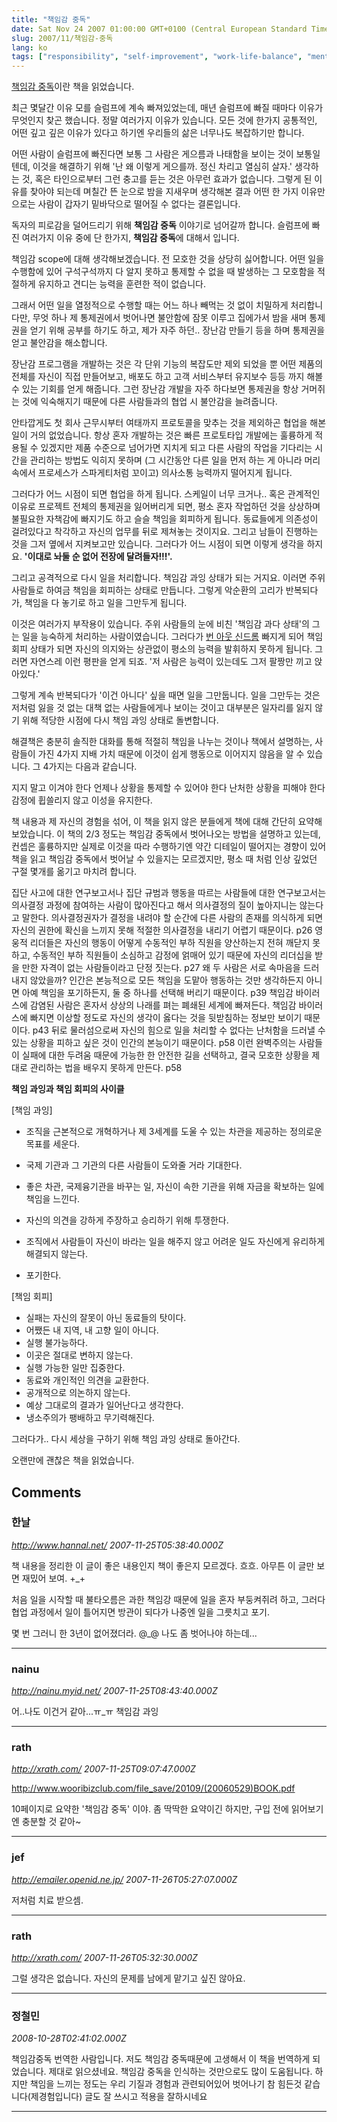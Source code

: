 ```yaml
---
title: "책임감 중독"
date: Sat Nov 24 2007 01:00:00 GMT+0100 (Central European Standard Time)
slug: 2007/11/책임감-중독
lang: ko
tags: ["responsibility", "self-improvement", "work-life-balance", "mental-health"]
---
```


[책임감 중독](http://www.yes24.com/Goods/FTGoodsView.aspx?goodsNo=1986255)이란 책을 읽었습니다.

최근 몇달간 이유 모를 슬럼프에 계속 빠져있었는데,
매년 슬럼프에 빠질 때마다 이유가 무엇인지 찾곤 했습니다. 
정말 여러가지 이유가 있습니다. 모든 것에 한가지 공통적인, 어떤 깊고 깊은 이유가 있다고 하기엔 우리들의 삶은 너무나도 복잡하기만 합니다.

어떤 사람이 슬럼프에 빠진다면 보통 그 사람은 게으름과 나태함을 보이는 것이 보통일텐데, 이것을 해결하기 위해 '난 왜 이렇게 게으를까. 정신 차리고 열심히 살자.' 생각하는 것, 혹은 타인으로부터 그런 충고를 듣는 것은 아무런 효과가 없습니다. 그렇게 된 이유를 찾아야 되는데 며칠간 뜬 눈으로 밤을 지새우며 생각해본 결과 어떤 한 가지 이유만으로는 사람이 갑자기 밑바닥으로 떨어질 수 없다는 결론입니다.

독자의 피로감을 덜어드리기 위해 **책임감 중독** 이야기로 넘어갈까 합니다. 슬럼프에 빠진 여러가지 이유 중에 단 한가지, **책임감 중독**에 대해서 입니다.

 책임감 scope에 대해 생각해보겠습니다. 전 모호한 것을 상당히 싫어합니다. 어떤 일을 수행함에 있어 구석구석까지 다 알지 못하고 통제할 수 없을 때 발생하는 그 모호함을 적절하게 유지하고 견디는 능력을 훈련한 적이 없습니다.

 그래서 어떤 일을 열정적으로 수행할 때는 어느 하나 빼먹는 것 없이 치밀하게 처리합니다만, 무엇 하나 제 통제권에서 벗어나면 불안함에 잠못 이루고 집에가서 밤을 새며 통제권을 얻기 위해 공부를 하기도 하고, 제가 자주 하던.. 장난감 만들기 등을 하며 통제권을 얻고 불안감을 해소합니다.

 장난감 프로그램을 개발하는 것은 각 단위 기능의 복잡도만 제외 되었을 뿐 어떤 제품의 전체를 자신이 직접 만들어보고, 배포도 하고 고객 서비스부터 유지보수 등등 까지 해볼 수 있는 기회를 얻게 해줍니다. 그런 장난감 개발을 자주 하다보면 통제권을 항상 거머쥐는 것에 익숙해지기 때문에 다른 사람들과의 협업 시 불안감을 늘려줍니다. 

 안타깝게도 첫 회사 근무시부터 여태까지 프로토콜을 맞추는 것을 제외하곤 협업을 해본 일이 거의 없었습니다. 항상 혼자 개발하는 것은 빠른 프로토타입 개발에는 훌륭하게 적용될 수 있겠지만 제품 수준으로 넘어가면 지치게 되고 다른 사람의 작업을 기다리는 시간을 관리하는 방법도 익히지 못하며 (그 시간동안 다른 일을 먼저 하는 게 아니라 머리속에서 프로세스가 스파게티처럼 꼬이고) 의사소통 능력까지 떨어지게 됩니다. 

 그러다가 어느 시점이 되면 협업을 하게 됩니다. 스케일이 너무 크거나.. 혹은 관계적인 이유로 프로젝트 전체의 통제권을 잃어버리게 되면, 평소 혼자 작업하던 것을 상상하며 불필요한 자책감에 빠지기도 하고 슬슬 책임을 회피하게 됩니다. 동료들에게 의존성이 걸려있다고 착각하고 자신의 업무를 뒤로 제쳐놓는 것이지요. 그리고 남들이 진행하는 것을 그저 옆에서 지켜보고만 있습니다. 그러다가 어느 시점이 되면 이렇게 생각을 하지요. **'이대로 놔둘 순 없어 전장에 달려들자!!!'.**

 그리고 공격적으로 다시 일을 처리합니다. 책임감 과잉 상태가 되는 거지요. 이러면 주위 사람들로 하여금 책임을 회피하는 상태로 만듭니다. 그렇게 악순환의 고리가 반복되다가, 책임을 다 놓기로 하고 일을 그만두게 됩니다. 

 이것은 여러가지 부작용이 있습니다. 주위 사람들의 눈에 비친 '책임감 과다 상태'의 그는 일을 능숙하게 처리하는 사람이였습니다. 그러다가 [번 아웃 신드롬](http://kr.ks.yahoo.com/service/wiki/wiki_view.html?word=%B9%F8%BE%C6%BF%F4+%BD%C5%B5%E5%B7%D2) 빠지게 되어 책임 회피 상태가 되면 자신의 의지와는 상관없이 평소의 능력을 발휘하지 못하게 됩니다. 그러면 자연스레 이런 평판을 얻게 되죠. '저 사람은 능력이 있는데도 그저 팔짱만 끼고 앉아있다.' 

 그렇게 계속 반복되다가 '이건 아니다' 싶을 때면 일을 그만둡니다. 일을 그만두는 것은 저처럼 잃을 것 없는 대책 없는 사람들에게나 보이는 것이고 대부분은 일자리를 잃지 않기 위해 적당한 시점에 다시 책임 과잉 상태로 돌변합니다. 

 해결책은 충분히 솔직한 대화를 통해 적절히 책임을 나누는 것이나 책에서 설명하는, 사람들이 가진 4가지 지배 가치 때문에 이것이 쉽게 행동으로 이어지지 않음을 알 수 있습니다. 그 4가지는 다음과 같습니다.

 지지 말고 이겨야 한다 
 언제나 상황을 통제할 수 있어야 한다 
 난처한 상황을 피해야 한다 
 감정에 휩쓸리지 않고 이성을 유지한다. 

 책 내용과 제 자신의 경험을 섞어, 이 책을 읽지 않은 분들에게 책에 대해 간단히 요약해보았습니다. 이 책의 2/3 정도는 책임감 중독에서 벗어나오는 방법을 설명하고 있는데, 컨셉은 훌륭하지만 실제로 이것을 따라 수행하기엔 약간 디테일이 떨어지는 경향이 있어 책을 읽고 책임감 중독에서 벗어날 수 있을지는 모르겠지만, 평소 때 처럼 인상 깊었던 구절 몇개를 옮기고 마치려 합니다.

 집단 사고에 대한 연구보고서나 집단 규범과 행동을 따르는 사람들에 대한 연구보고서는 의사결정 과정에 참여하는 사람이 많아진다고 해서 의사결정의 질이 높아지니는 않는다고 말한다. 의사결정권자가 결정을 내려야 할 순간에 다른 사람의 존재를 의식하게 되면 자신의 권한에 확신을 느끼지 못해 적절한 의사결정을 내리기 어렵기 때문이다.  p26
 영웅적 리더들은 자신의 행동이 어떻게 수동적인 부하 직원을 양산하는지 전혀 깨닫지 못하고, 수동적인 부하 직원들이 소심하고 감정에 얽매어 있기 때문에 자신의 리더십을 받을 만한 자격이 없는 사람들이라고 단정 짓는다.  p27 
 왜 두 사람은 서로 속마음을 드러내지 않았을까? 인간은 본능적으로 모든 책임을 도맡아 행동하는 것만 생각하든지 아니면 아예 책임을 포기하든지, 둘 중 하나를 선택해 버리기 때문이다. p39 
 책임감 바이러스에 감염된 사람은 혼자서 상상의 나래를 펴는 폐쇄된 세계에 빠져든다. 책임감 바이러스에 빠지면 이상할 정도로 자신의 생각이 옳다는 것을 뒷받침하는 정보만 보이기 때문이다. p43 
 뒤로 물러섬으로써 자신의 힘으로 일을 처리할 수 없다는 난처함을 드러낼 수 있는 상황을 피하고 싶은 것이 인간의 본능이기 때문이다. p58 
 이런 완벽주의는 사람들이 실패에 대한 두려움 때문에 가능한 한 안전한 길을 선택하고, 결국 모호한 상황을 제대로 관리하는 법을 배우지 못하게 만든다. p58 

**책임 과잉과 책임 회피의 사이클**

[책임 과잉]
- 조직을 근본적으로 개혁하거나 제 3세계를 도울 수 있는 차관을 제공하는 정의로운 목표를 세운다. 
- 국제 기관과 그 기관의 다른 사람들이 도와줄 거라 기대한다.

- 좋은 차관, 국제융기관을 바꾸는 일, 자신이 속한 기관을 위해 자금을 확보하는 일에 책임을 느낀다.
- 자신의 의견을 강하게 주장하고 승리하기 위해 투쟁한다.
- 조직에서 사람들이 자신이 바라는 일을 해주지 않고 어려운 일도 자신에게 유리하게 해결되지 않는다.
- 포기한다.

[책임 회피]
- 실패는 자신의 잘못이 아닌 동료들의 탓이다.
- 어쨌든 내 지역, 내 고향 일이 아니다.
- 실행 불가능하다.
- 이곳은 절대로 변하지 않는다.
- 실행 가능한 일만 집중한다.
- 동료와 개인적인 의견을 교환한다.
- 공개적으로 의논하지 않는다.
- 예상 그대로의 결과가 일어난다고 생각한다.
- 냉소주의가 팽배하고 무기력해진다.

그러다가.. 다시 세상을 구하기 위해 책임 과잉 상태로 돌아간다.

오랜만에 괜찮은 책을 읽었습니다.

## Comments

### 한날
*http://www.hannal.net/*
*2007-11-25T05:38:40.000Z*

책 내용을 정리한 이 글이 좋은 내용인지 책이 좋은지 모르겠다. 흐흐. 아무튼 이 글만 보면 재밌어 보여. +_+

처음 일을 시작할 때 불타오름은 과한 책임강 때문에 일을 혼자 부둥켜쥐려 하고, 그러다 협업 과정에서 일이 틀어지면 방관이 되다가 나중엔 일을 그릇치고 포기. 

몇 번 그러니 한 3년이 없어졌더라. @_@ 나도 좀 벗어나야 하는데...

---

### nainu
*http://nainu.myid.net/*
*2007-11-25T08:43:40.000Z*

어..나도 이건거 같아...ㅠ_ㅠ 책임감 과잉

---

### rath
*http://xrath.com/*
*2007-11-25T09:07:47.000Z*

http://www.wooribizclub.com/file_save/20109/(20060529)BOOK.pdf

10페이지로 요약한 '책임감 중독' 이야. 
좀 딱딱한 요약이긴 하지만, 구입 전에 읽어보기엔 충분할 것 같아~

---

### jef
*http://emailer.openid.ne.jp/*
*2007-11-26T05:27:07.000Z*

저처럼 치료 받으셈.

---

### rath
*http://xrath.com/*
*2007-11-26T05:32:30.000Z*

그럴 생각은 없습니다. 자신의 문제를 남에게 맡기고 싶진 않아요.

---

### 정철민
*2008-10-28T02:41:02.000Z*

책임감중독 번역한 사람입니다. 저도 책임감 중독때문에 고생해서 이 책을 번역하게 되었습니다. 제대로 읽으셨네요. 책임감 중독을 인식하는 것만으로도 많이 도움됩니다. 하지만 책임을 느끼는 정도는 우리 기질과 경험과 관련되어있어 벗어나기 참 힘든것 같습니다(제경험입니다) 글도 잘 쓰시고 적용을 잘하시네요

---
